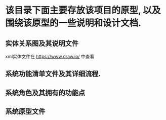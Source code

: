# 该目录下面主要存放该项目的原型, 以及围绕该原型的一些说明和设计文档.

## 实体关系图及其说明文件
   xml实体文件在 https://www.draw.io/  中查看

## 系统功能清单文件及其详细流程.

## 系统角色及其拥有的功能点

## 系统原型文件